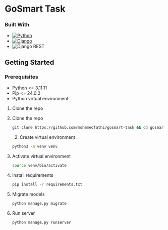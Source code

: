 # GoSmart Task


### Built With

* [![Python][Python]][Python-url]
* [![Django][Django]][Django-url]
* ![Django REST](https://img.shields.io/badge/DJANGO-REST-ff1709?style=for-the-badge&logo=django&logoColor=white&color=ff1709&labelColor=gray)


<!-- GETTING STARTED -->
## Getting Started


### Prerequisites

* Python <= 3.11.11
* Pip <= 24.0.2
* Python virtual environment

1. Clone the repo
   
1. Clone the repo
   ```sh
   git clone https://github.com/mohmmedfathi/gosmart-task && cd gosmart-task
   ```

   2. Create virtual environment
   ```sh
   python3 -m venv venv
   ```
3. Activate virtual environment
   ```sh
   source venv/bin/activate
   ```
4. Install requirements
   ```sh
   pip install -r requirements.txt
   ```
5. Migrate models
   ```sh
   python manage.py migrate
   ```
6. Run server
   ```sh
   python manage.py runserver 
   ```

   
   <!-- USAGE EXAMPLES -->

<!-- CONTACT -->


[Django]: https://img.shields.io/badge/Django-092E20?style=for-the-badge&logo=django&logoColor=green
[Django-url]: https://docs.djangoproject.com/en/3.2/
[drf-shield]: https://img.shields.io/badge/DRF-Django%20Rest%20Framework-red
[drf-url]: https://www.django-rest-framework.org/
[Python]: https://img.shields.io/badge/Python-FFD43B?style=for-the-badge&logo=python&logoColor=blue
[Python-url]: https://docs.python.org/3/
